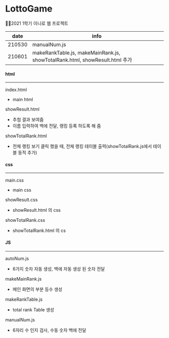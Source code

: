 # LottoGame
👩‍💻2021 1학기 이니로 웹 프로젝트


|date|info|
|------|---------------------------------------------------------------------------|
|210530|manualNum.js|6자리 입력 받는 부분 수정|
|210601|makeRankTable.js, makeMainRank.js, showTotalRank.html, showResult.html 추가|


#### html
-----------------------------------------------------
index.html 
- main html

showResult.html
- 추첨 결과 보여줌
- 이름 입력하여 백에 전달, 랭킹 등록 하도록 해 줌

showTotalRank.html
- 전체 랭킹 보기 클릭 했을 때, 전체 랭킹 테이블 출력(showTotalRank.js에서 테이블 동적 추가)

#### css
-----------------------------------------------------
main.css
- main css

showResult.css
- showResult.html 의 css

showTotalRank.css
- showTotalRank.html 의 cs

#### JS
-----------------------------------------------------
autoNum.js
- 6가지 숫자 자동 생성, 백에 자동 생성 된 숫자 전달

makeMainRank.js
- 메인 화면의 부분 등수 생성 

makeRankTable.js
- total rank Table 생성

manualNum.js
- 6자리 수 인지 검사, 수동 숫자 백에 전달


